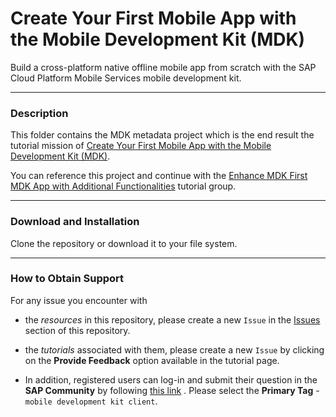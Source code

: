 # Create Your First Mobile App with the Mobile Development Kit (MDK)
Build a cross-platform native offline mobile app from scratch with the SAP Cloud Platform Mobile Services mobile development kit.

***
### Description
This folder contains the MDK metadata project which is the end result the tutorial mission of [Create Your First Mobile App with the Mobile Development Kit (MDK)](https://developers.sap.com/mission.mobile-dev-kit-get-started.html).

You can reference this project and continue with the [Enhance MDK First MDK App with Additional Functionalities](https://developers.sap.com/group.mobile-dev-kit-enhance.html) tutorial group.


***
### Download and Installation

Clone the repository or download it to your file system.

***
### How to Obtain Support
For any issue you encounter with 
* the *resources* in this repository, please create a new `Issue` in the [Issues](https://github.com/SAP/cloud-mdk-tutorial-samples/issues) section of this repository.
* the *tutorials* associated with them, please create a new `Issue` by clicking on the **Provide Feedback** option available in the tutorial page.

* In addition, registered users can log-in and submit their question in the **SAP Community** by following [this link](https://answers.sap.com/questions/ask.html) .
Please select the **Primary Tag** - `mobile development kit client`.